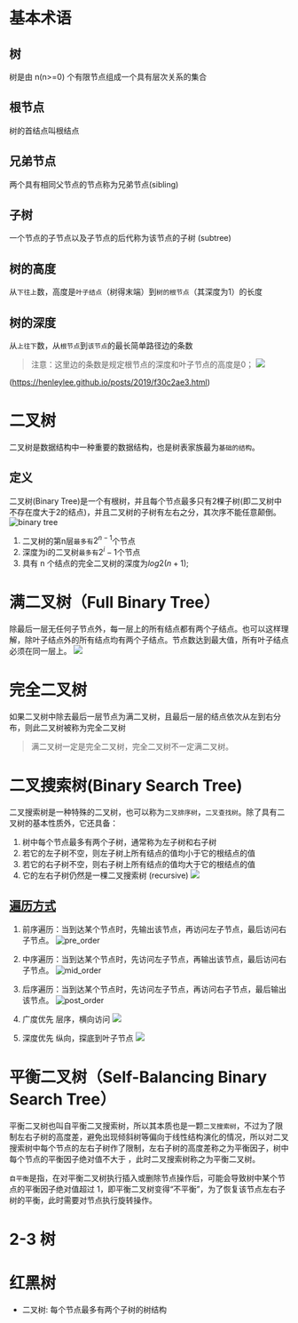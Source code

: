 # 基本术语
## 树
树是由 n(n>=0) 个有限节点组成一个具有层次关系的集合

## 根节点
树的首结点叫根结点

## 兄弟节点
两个具有相同父节点的节点称为兄弟节点(sibling) 

## 子树
一个节点的子节点以及子节点的后代称为该节点的子树 (subtree)

## 树的高度
从`下往上`数，高度是`叶子结点`（树得末端）到`树的根节点`（其深度为1）的长度

## 树的深度
从`上往下`数，从`根节点`到`该节点`的最长简单路径边的条数

> 注意：这里边的条数是规定根节点的深度和叶子节点的高度是0；
![](https://pic4.zhimg.com/80/v2-0e8c24776a03380a4db561d47f68847c_hd.jpg)

(https://henleylee.github.io/posts/2019/f30c2ae3.html)

# 二叉树
二叉树是数据结构中一种重要的数据结构，也是树表家族最为`基础的结构`。
## 定义
二叉树(Binary Tree)是一个有根树，并且每个节点最多只有2棵子树(即二叉树中不存在度大于2的结点)，并且二叉树的子树有左右之分，其次序不能任意颠倒。
![binary tree](https://henleylee.github.io/medias/study/data_structure_binary_tree.png)
1. 二叉树的第n层`最多有`$2^{n-1}$个节点  
2. 深度为i的二叉树`最多有`$2^{i}-1$个节点
3. 具有 n 个结点的完全二叉树的深度为$log2(n+1)$;

# 满二叉树（Full Binary Tree）
除最后一层无任何子节点外，每一层上的所有结点都有两个子结点。也可以这样理解，除叶子结点外的所有结点均有两个子结点。节点数达到最大值，所有叶子结点必须在同一层上。
![](https://upload-images.jianshu.io/upload_images/1630488-d87b70e0df31dc74.png?imageMogr2/auto-orient/strip|imageView2/2/w/534/format/webp)

# 完全二叉树
如果二叉树中除去最后一层节点为满二叉树，且最后一层的结点依次从左到右分布，则此二叉树被称为完全二叉树

> 满二叉树一定是完全二叉树，完全二叉树不一定满二叉树。

# 二叉搜索树(Binary Search Tree)
二叉搜索树是一种特殊的二叉树，也可以称为`二叉排序树`，`二叉查找树`。除了具有二叉树的基本性质外，它还具备：

1. 树中每个节点最多有两个子树，通常称为左子树和右子树
2. 若它的左子树不空，则左子树上所有结点的值均小于它的根结点的值
3. 若它的右子树不空，则右子树上所有结点的值均大于它的根结点的值
4. 它的左右子树仍然是一棵二叉搜索树 (recursive)
![](https://upload-images.jianshu.io/upload_images/1630488-60da433cfb7b6a03.png?imageMogr2/auto-orient/strip|imageView2/2/w/444/format/webp)

## [遍历方式](https://juejin.im/post/5bf20e10e51d4503a53fd940)
1. 前序遍历：当到达某个节点时，先输出该节点，再访问左子节点，最后访问右子节点。
   ![pre_order](https://s3.51cto.com/images/blog/202101/21/6153c840736b7884a1d2556691ef9991.gif)
2. 中序遍历：当到达某个节点时，先访问左子节点，再输出该节点，最后访问右子节点。
   ![mid_order](https://upload-images.jianshu.io/upload_images/1940317-51cb2fc5f97df92d.gif?imageMogr2/auto-orient/strip|imageView2/2/w/951/format/webp)
3. 后序遍历：当到达某个节点时，先访问左子节点，再访问右子节点，最后输出该节点。
   ![post_order](https://upload-images.jianshu.io/upload_images/1940317-37d0ee8c681d55fe.gif?imageMogr2/auto-orient/strip|imageView2/2/w/951/format/webp)

4. 广度优先
   层序，横向访问
   ![](https://charlesliuyx.github.io/2018/10/22/%E3%80%90%E7%9B%B4%E8%A7%82%E7%AE%97%E6%B3%95%E3%80%91%E6%A0%91%E7%9A%84%E5%9F%BA%E6%9C%AC%E6%93%8D%E4%BD%9C/Breadth-First.png)
5. 深度优先
   纵向，探底到叶子节点
   ![](https://charlesliuyx.github.io/2018/10/22/%E3%80%90%E7%9B%B4%E8%A7%82%E7%AE%97%E6%B3%95%E3%80%91%E6%A0%91%E7%9A%84%E5%9F%BA%E6%9C%AC%E6%93%8D%E4%BD%9C/Deep-First.png)


# 平衡二叉树（Self-Balancing Binary Search Tree）
平衡二叉树也叫自平衡二叉搜索树，所以其本质也是一颗`二叉搜索树`，不过为了限制左右子树的高度差，避免出现倾斜树等偏向于线性结构演化的情况，所以对二叉搜索树中每个节点的左右子树作了限制，左右子树的高度差称之为平衡因子，树中每个节点的平衡因子绝对值不大于 ，此时二叉搜索树称之为平衡二叉树。

`自平衡`是指，在对平衡二叉树执行插入或删除节点操作后，可能会导致树中某个节点的平衡因子绝对值超过 1，即平衡二叉树变得“不平衡”，为了恢复该节点左右子树的平衡，此时需要对节点执行旋转操作。

# 2-3 树

# 红黑树

- 二叉树: 每个节点最多有两个子树的树结构
    